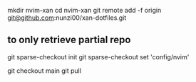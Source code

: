 mkdir nvim-xan
cd nvim-xan
git remote add -f origin git@github.com:nunzi00/xan-dotfiles.git
## to only retrieve partial repo
git sparse-checkout init
git sparse-checkout set 'config/nvim'

git checkout main
git pull
